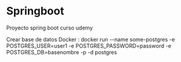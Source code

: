 # Springboot
Proyecto spring boot curso udemy


Crear base de datos Docker : 
docker run --name some-postgres -e  POSTGRES_USER=user1 -e POSTGRES_PASSWORD=password -e POSTGRES_DB=basenombre -p -d postgres
